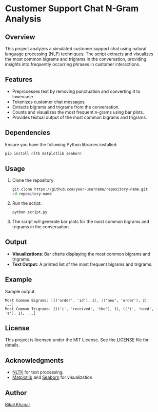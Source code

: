 # Customer Support Chat N-Gram Analysis

## Overview
This project analyzes a simulated customer support chat using natural language processing (NLP) techniques. The script extracts and visualizes the most common bigrams and trigrams in the conversation, providing insights into frequently occurring phrases in customer interactions.

## Features
- Preprocesses text by removing punctuation and converting it to lowercase.
- Tokenizes customer chat messages.
- Extracts bigrams and trigrams from the conversation.
- Counts and visualizes the most frequent n-grams using bar plots.
- Provides textual output of the most common bigrams and trigrams.

## Dependencies
Ensure you have the following Python libraries installed:
```bash
pip install nltk matplotlib seaborn
```

## Usage
1. Clone the repository:
   ```bash
   git clone https://github.com/your-username/repository-name.git
   cd repository-name
   ```
2. Run the script:
   ```bash
   python script.py
   ```
3. The script will generate bar plots for the most common bigrams and trigrams in the conversation.

## Output
- **Visualizations**: Bar charts displaying the most common bigrams and trigrams.
- **Text Output**: A printed list of the most frequent bigrams and trigrams.

## Example
Sample output:
```plaintext
Most Common Bigrams: [(('order', 'id'), 2), (('new', 'order'), 2), ...]
Most Common Trigrams: [(('i', 'received', 'the'), 1), (('i', 'need', 'a'), 1), ...]
```

## License
This project is licensed under the MIT License. See the LICENSE file for details.

## Acknowledgments
- [NLTK](https://www.nltk.org/) for text processing.
- [Matplotlib](https://matplotlib.org/) and [Seaborn](https://seaborn.pydata.org/) for visualization.

## Author
[Bikal Khanal](https://github.com/your-username)

